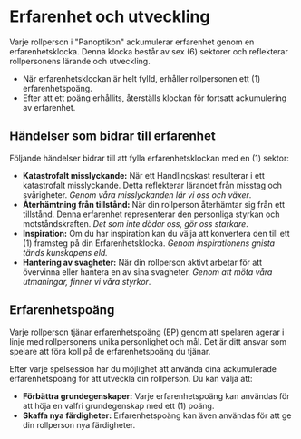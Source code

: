 # Erfarenhet och utveckling

Varje rollperson i "Panoptikon" ackumulerar erfarenhet genom en erfarenhetsklocka. Denna klocka består av sex (6) sektorer och reflekterar rollpersonens lärande och utveckling.

- När erfarenhetsklockan är helt fylld, erhåller rollpersonen ett (1) erfarenhetspoäng.
- Efter att ett poäng erhållits, återställs klockan för fortsatt ackumulering av erfarenhet.

## Händelser som bidrar till erfarenhet

Följande händelser bidrar till att fylla erfarenhetsklockan med en (1) sektor:

- **Katastrofalt misslyckande:** När ett Handlingskast resulterar i ett katastrofalt misslyckande. Detta reflekterar lärandet från misstag och svårigheter. *Genom våra misslyckanden lär vi oss och växer*.
- **Återhämtning från tillstånd:** När din rollperson återhämtar sig från ett tillstånd. Denna erfarenhet representerar den personliga styrkan och motståndskraften. *Det som inte dödar oss, gör oss starkare*.
- **Inspiration:** Om du har inspiration kan du välja att konvertera den till ett (1) framsteg på din Erfarenhetsklocka. *Genom inspirationens gnista tänds kunskapens eld.*
- **Hantering av svagheter:** När din rollperson aktivt arbetar för att övervinna eller hantera en av sina svagheter. *Genom att möta våra utmaningar, finner vi våra styrkor*.

## Erfarenhetspoäng

Varje rollperson tjänar erfarenhetspoäng (EP) genom att spelaren agerar i linje med rollpersonens unika personlighet och mål. Det är ditt ansvar som spelare att föra koll på de erfarenhetspoäng du tjänar.

Efter varje spelsession har du möjlighet att använda dina ackumulerade erfarenhetspoäng för att utveckla din rollperson. Du kan välja att:

- **Förbättra grundegenskaper:** Varje erfarenhetspoäng kan användas för att höja en valfri grundegenskap med ett (1) poäng.
- **Skaffa nya färdigheter:** Erfarenhetspoäng kan även användas för att ge din rollperson nya färdigheter. 

